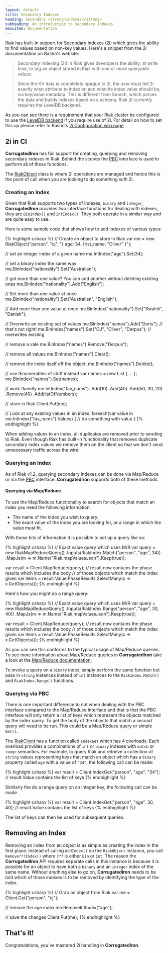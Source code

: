 ```yaml
---
layout: default
title: Secondary Indexes
heading: Secondary <strong>Indexes</strong>
subheading: An introduction to Secondary Indexes
menuitem: Documentation
---
```


Riak has built-in support for [Secondary Indexes][2i] (2i) which gives the ability to find values based on non-key values. Here's a snippet from the 2i documentation on Basho's website:

> Secondary Indexing (2i) in Riak gives developers the ability,
> at write time, to tag an object stored in Riak with one or more
> queryable values.
> 
> Since the KV data is completely opaque to 2i, the user must tell
> 2i exactly what attribute to index on and what its index value
> should be, via key/value metadata. This is different from Search,
> which parses the data and builds indexes based on a schema. Riak
> 2i currently requires the LevelDB backend.

As you can see there is a requirement that your Riak cluster be configured to use the [LevelDB backend][eleveldb] if you require use of 2i. For detail on how to set this up please refer to Basho's [2i Configuration wiki page][2iConfig].

## 2i in CI ##

**CorrugatedIron** has full support for creating, querying and removing secondary indexes in Riak. Behind the scenes the [PBC][] interface is used to perform all of these functions.

The [RiakObject][] class is where 2i operations are managed and hence this is the point of call when you are looking to do something with 2i.

### Creating an Index ###

Given that Riak supports two types of indexes, `binary` and `integer`, **CorrugatedIron** provides two interface functions for dealing with indexes, they are `BinIndex()` and `IntIndex()`. They both operate in a similar way and are quite easy to use.

Here is some sample code that shows how to add indexes of various types:

{% highlight csharp %}
// Create an object to store in Riak
var me = new RiakObject("person", "oj", "{ age: 34, first_name: \"Oliver\" }");

// set an integer index of a given name
me.IntIndex("age").Set(34);

// set a binary index the same way
me.BinIndex("nationality").Set("Australian");

// got more than one value? You can add another without deleting existing ones
me.BinIndex("nationality").Add("English");

// Set more than one value at once
me.BinIndex("nationality").Set("Australian", "English");

// Add more than one value at once
me.BinIndex("nationality").Set("Swahili", "Danish");

// Overwrite an existing set of values
me.BinIndex("names").Add("Doris"); // that's not right!
me.BinIndex("names").Set("OJ", "Oliver", "Derpus"); // overwrites existing

// remove a vale
me.BinIndex("names").Remove("Derpus");

// remove all values
me.BinIndex("names").Clear();

// remove the index itself off the object.
me.BinIndex("names").Delete();

// use IEnumerables of stuff instead
var names = new List<string> { ... };
me.BinIndex("names").Set(names);

// work fluently
me.IntIndex("fav_nums")
    .Add(10)
    .Add(40)
    .Add(50, 30, 20)
    .Remove(40)
    .Add(listOfNumbers);

// store in Riak
Client.Put(me);

// Look at any existing values in an index:
foreach(var value in me.IntIndex("fav_nums").Values)
{
    // do something with value
}
{% endhighlight %}

When adding values to an index, all duplicates are removed prior to sending to Riak. Even though Riak has built-in functionality that removes duplicate secondary index values we remove them on the client so that we don't send unnecessary traffic across the wire.

### Querying an Index ###

As of Riak v1.2, querying secondary indexes can be done via Map/Reduce or via the [PBC][] interface. **CorrugatedIron** supports both of these methods.

#### Querying via Map/Reduce ####

To use the Map/Reduce functionality to search for objects that match an index you need the following information:

* The name of the index you wish to query.
* The exact value of the index you are looking for, or a range in which the value must fit.

With those bits of information it is possible to set up a query like so:

{% highlight csharp %}
// Exact value query which uses M/R
var query = new RiakMapReduceQuery()
    .Inputs(RiakIndex.Match("person", "age", 34))
    .MapJs(m => m.Name("Riak.mapValuesJson").Keep(true));

var result = Client.MapReduce(query);
// result now contains the phase results which includes the body
// of those objects which match the index given
var items = result.Value.PhaseResults.SelectMany(x => x.GetObjects<dynamic>());
{% endhighlight %}

Here's how you might do a range query:

{% highlight csharp %}
// Exact value query which uses M/R
var query = new RiakMapReduceQuery()
    .Inputs(RiakIndex.Range("person", "age", 30, 40))
    .MapJs(m => m.Name("Riak.mapValuesJson").Keep(true));

var result = Client.MapReduce(query);
// result now contains the phase results which includes the body
// of those objects which match the index given
var items = result.Value.PhaseResults.SelectMany(x => x.GetObjects<dynamic>());
{% endhighlight %}

As you can see this conforms to the typical usage of Map/Reduce queries. To see more information about Map/Reduce queries in **CorrugatedIron** take a look at the [Map/Reduce documentation][CI.MapReduce].

To invoke a query on a `binary` index, simply perform the same function but pass in `string` instances instead of `int` instances to the `RiakIndex.Match()` and `RiakIndex.Range()` functions.

### Querying via PBC ###

There is one important difference to not when dealing with the PBC interface compared to the Map/Reduce interface and that is that the PBC interface will only return a list of keys which represent the objects matched by the index query. To get the body of the objects that match a second query will need to be run. This could be a Map/Reduce query or simple `Get()`.

The [RiakClient][] has a function called `IndexGet` which has 4 overloads. Each overload provides a combinations of `int` or `binary` indexes with `match` or `range` semantics. For example, to query Riak and retrieve a collection of `string` values representing keys that match an object which has a `binary` property called `age` with a value of `"34"`, the following call can be made:

{% highlight csharp %}
var result = Client.IndexGet("person", "age", "34");
// result.Value contains the list of keys
{% endhighlight %}

Similarly the do a range query on an integer key, the following call can be made

{% highlight csharp %}
var result = Client.IndexGet("person", "age", 30, 40);
// result.Value contains the list of keys
{% endhighlight %}

The list of keys can then be used for subsequent queries.

## Removing an Index ##

Removing an index from an object is as simple as creating the index in the first place. Instead of calling `AddIndex()` on the `RiakObject` instance, you call `Remove???Index()` where `???` is either `Bin` or `Int`. The reason the **CorrugatedIron** API requires separate calls in this instance is because it is possible for an object to have both a `binary` and an `integer` index of the same name. Without anything else to go on, **CorrugatedIron** needs to be told which of those indexes is to be removed by identifying the type of the index.

{% highlight csharp %}
// Grab an object from Riak
var me = Client.Get("person", "oj");

// remove the age index
me.RemoveIntIndex("age");

// save the changes
Client.Put(me);
{% endhighlight %}

## That's it! ##

Congratulations, you've mastered 2i handling in **CorrugatedIron**.

  [RiakClient]: https://github.com/DistributedNonsense/CorrugatedIron/blob/master/CorrugatedIron/RiakClient.cs
  [eleveldb]: https://github.com/basho/eleveldb
  [CI.MapReduce]: /documentation/MapReduce.html
  [PBC]: http://docs.basho.com/riak/latest/references/apis/protocol-buffers/
  [2i]: http://docs.basho.com/riak/latest/tutorials/querying/Secondary-Indexes/
  [2iConfig]: http://docs.basho.com/riak/latest/cookbooks/Secondary-Indexes---Configuration/
  [RiakObject]: https://github.com/DistributedNonsense/CorrugatedIron/blob/master/CorrugatedIron/Models/RiakObject.cs


